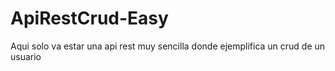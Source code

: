 # ApiRestCrud-Easy
Aqui solo va estar una api rest muy sencilla donde ejemplifica un crud de un usuario
